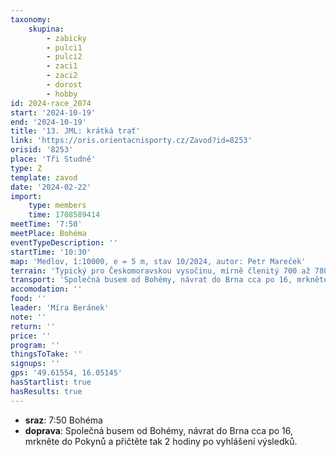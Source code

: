 ```yaml
---
taxonomy:
    skupina:
        - zabicky
        - pulci1
        - pulci2
        - zaci1
        - zaci2
        - dorost
        - hobby
id: 2024-race_2074
start: '2024-10-19'
end: '2024-10-19'
title: '13. JML: krátká trať'
link: 'https://oris.orientacnisporty.cz/Zavod?id=8253'
orisid: '8253'
place: 'Tři Studně'
type: Z
template: zavod
date: '2024-02-22'
import:
    type: members
    time: 1708589414
meetTime: '7:50'
meetPlace: Bohéma
eventTypeDescription: ''
startTime: '10:30'
map: 'Medlov, 1:10000, e = 5 m, stav 10/2024, autor: Petr Mareček'
terrain: 'Typický pro Českomoravskou vysočinu, mírně členitý 700 až 780 m n. m, velké množství vodotečí, podmáčený terén, porostové detaily, hustá síť komunikací.'
transport: 'Společná busem od Bohémy, návrat do Brna cca po 16, mrkněte do Pokynů a přičtěte tak 2 hodiny po vyhlášení výsledků.'
accomodation: ''
food: ''
leader: 'Míra Beránek'
note: ''
return: ''
price: ''
program: ''
thingsToTake: ''
signups: ''
gps: '49.61554, 16.05145'
hasStartlist: true
hasResults: true
---
```


* **sraz**: 7:50 Bohéma
* **doprava**: Společná busem od Bohémy, návrat do Brna cca po 16, mrkněte do Pokynů a přičtěte tak 2 hodiny po vyhlášení výsledků.
